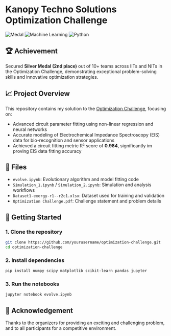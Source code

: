 # Kanopy Techno Solutions Optimization Challenge

![Medal](https://img.shields.io/badge/Silver%20Medal-2nd%20Place-blueviolet)
![Machine Learning](https://img.shields.io/badge/Machine%20Learning-success)
![Python](https://img.shields.io/badge/Python-3.8%2B-informational)

## 🏆 Achievement

Secured **Silver Medal (2nd place)** out of 10+ teams across IITs and NITs in the Optimization Challenge, demonstrating exceptional problem-solving skills and innovative optimization strategies.

## 📈 Project Overview

This repository contains my solution to the [Optimization Challenge](https://github.com/abhijitd1267/Optimization_challenge_exergy25.git), focusing on:
- Advanced circuit parameter fitting using non-linear regression and neural networks
- Accurate modeling of Electrochemical Impedance Spectroscopy (EIS) data for bio-recognition and sensor applications
- Achieved a circuit fitting metric R² score of **0.984**, significantly im
proving EIS data fitting accuracy

## 📂 Files

- `evolve.ipynb`: Evolutionary algorithm and model fitting code
- `Simulation_1.ipynb` / `Simulation_2.ipynb`: Simulation and analysis workflows
- `Dataset1-exergy-r1--r2c1.xlsx`: Dataset used for training and validation
- `Optimization Challenge.pdf`: Challenge statement and problem details

## 🚀 Getting Started

### 1. Clone the repository

```bash
git clone https://github.com/yourusername/optimization-challenge.git
cd optimization-challenge
```

### 2. Install dependencies

```bash
pip install numpy scipy matplotlib scikit-learn pandas jupyter
```

### 3. Run the notebooks

```bash
jupyter notebook evolve.ipynb
```

## 🤝 Acknowledgement
Thanks to the organizers for providing an exciting and challenging problem, and to all participants for a competitive environment.

